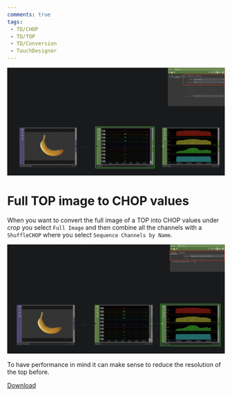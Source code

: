```yaml
---
comments: true
tags:
 - TD/CHOP
 - TD/TOP
 - TD/Conversion
 - TouchDesigner
---
```

![Full Image Top to Chop](./img/FullImageTopToChop.png)
# Full TOP image to CHOP values
When you want to convert the full image of a TOP into CHOP values under *crop* you select `Full Image` and then combine all the channels with a `ShuffleCHOP` where you select `Sequence Channels by Name`. 

![Get sample 30 from noise](./img/FullImageTopToChop2.png)

To have performance in mind it can make sense to reduce the resolution of the top before.

[Download](./files/FullImageTOPToCHOP.tox)    

